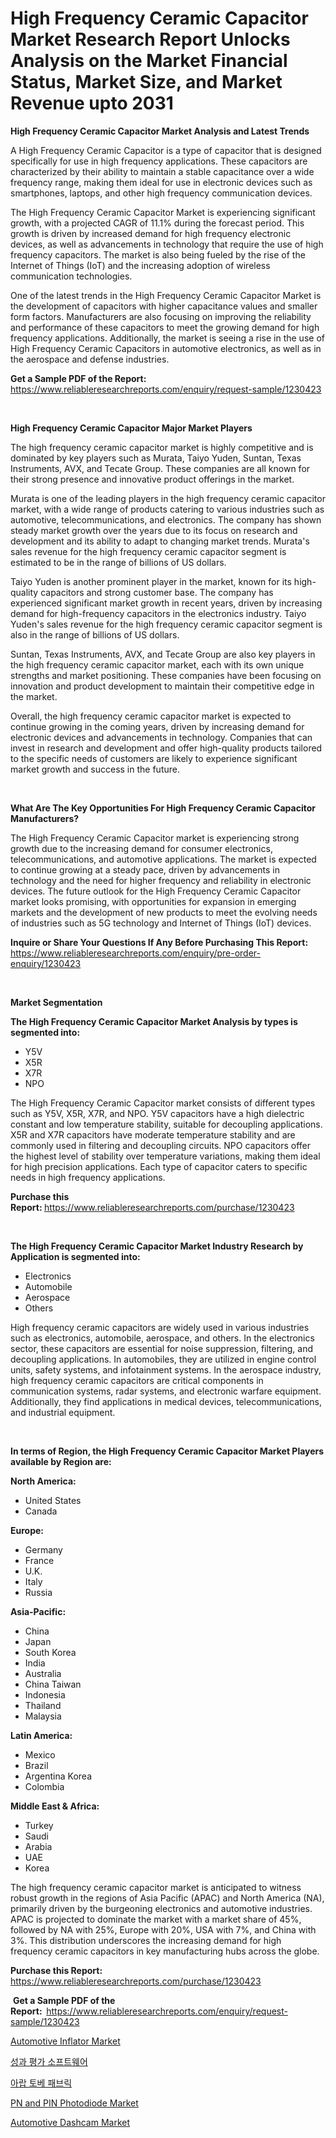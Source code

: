 <p><h1>High Frequency Ceramic Capacitor Market Research Report Unlocks Analysis on the Market Financial Status, Market Size, and Market Revenue upto 2031</h1></p><p><strong>High Frequency Ceramic Capacitor Market Analysis and Latest Trends</strong></p>
<p><p>A High Frequency Ceramic Capacitor is a type of capacitor that is designed specifically for use in high frequency applications. These capacitors are characterized by their ability to maintain a stable capacitance over a wide frequency range, making them ideal for use in electronic devices such as smartphones, laptops, and other high frequency communication devices.</p><p>The High Frequency Ceramic Capacitor Market is experiencing significant growth, with a projected CAGR of 11.1% during the forecast period. This growth is driven by increased demand for high frequency electronic devices, as well as advancements in technology that require the use of high frequency capacitors. The market is also being fueled by the rise of the Internet of Things (IoT) and the increasing adoption of wireless communication technologies.</p><p>One of the latest trends in the High Frequency Ceramic Capacitor Market is the development of capacitors with higher capacitance values and smaller form factors. Manufacturers are also focusing on improving the reliability and performance of these capacitors to meet the growing demand for high frequency applications. Additionally, the market is seeing a rise in the use of High Frequency Ceramic Capacitors in automotive electronics, as well as in the aerospace and defense industries.</p></p>
<p><strong>Get a Sample PDF of the Report:&nbsp;</strong> <a href="https://www.reliableresearchreports.com/enquiry/request-sample/1230423">https://www.reliableresearchreports.com/enquiry/request-sample/1230423</a></p>
<p>&nbsp;</p>
<p><strong>High Frequency Ceramic Capacitor Major Market Players</strong></p>
<p><p>The high frequency ceramic capacitor market is highly competitive and is dominated by key players such as Murata, Taiyo Yuden, Suntan, Texas Instruments, AVX, and Tecate Group. These companies are all known for their strong presence and innovative product offerings in the market.</p><p>Murata is one of the leading players in the high frequency ceramic capacitor market, with a wide range of products catering to various industries such as automotive, telecommunications, and electronics. The company has shown steady market growth over the years due to its focus on research and development and its ability to adapt to changing market trends. Murata's sales revenue for the high frequency ceramic capacitor segment is estimated to be in the range of billions of US dollars.</p><p>Taiyo Yuden is another prominent player in the market, known for its high-quality capacitors and strong customer base. The company has experienced significant market growth in recent years, driven by increasing demand for high-frequency capacitors in the electronics industry. Taiyo Yuden's sales revenue for the high frequency ceramic capacitor segment is also in the range of billions of US dollars.</p><p>Suntan, Texas Instruments, AVX, and Tecate Group are also key players in the high frequency ceramic capacitor market, each with its own unique strengths and market positioning. These companies have been focusing on innovation and product development to maintain their competitive edge in the market.</p><p>Overall, the high frequency ceramic capacitor market is expected to continue growing in the coming years, driven by increasing demand for electronic devices and advancements in technology. Companies that can invest in research and development and offer high-quality products tailored to the specific needs of customers are likely to experience significant market growth and success in the future.</p></p>
<p>&nbsp;</p>
<p><strong>What Are The Key Opportunities For High Frequency Ceramic Capacitor Manufacturers?</strong></p>
<p><p>The High Frequency Ceramic Capacitor market is experiencing strong growth due to the increasing demand for consumer electronics, telecommunications, and automotive applications. The market is expected to continue growing at a steady pace, driven by advancements in technology and the need for higher frequency and reliability in electronic devices. The future outlook for the High Frequency Ceramic Capacitor market looks promising, with opportunities for expansion in emerging markets and the development of new products to meet the evolving needs of industries such as 5G technology and Internet of Things (IoT) devices.</p></p>
<p><strong>Inquire or Share Your Questions If Any Before Purchasing This Report:</strong> <a href="https://www.reliableresearchreports.com/enquiry/pre-order-enquiry/1230423">https://www.reliableresearchreports.com/enquiry/pre-order-enquiry/1230423</a></p>
<p>&nbsp;</p>
<p><strong>Market Segmentation</strong></p>
<p><strong>The High Frequency Ceramic Capacitor Market Analysis by types is segmented into:</strong></p>
<p><ul><li>Y5V</li><li>X5R</li><li>X7R</li><li>NPO</li></ul></p>
<p><p>The High Frequency Ceramic Capacitor market consists of different types such as Y5V, X5R, X7R, and NPO. Y5V capacitors have a high dielectric constant and low temperature stability, suitable for decoupling applications. X5R and X7R capacitors have moderate temperature stability and are commonly used in filtering and decoupling circuits. NPO capacitors offer the highest level of stability over temperature variations, making them ideal for high precision applications. Each type of capacitor caters to specific needs in high frequency applications.</p></p>
<p><strong>Purchase this Report:&nbsp;</strong><a href="https://www.reliableresearchreports.com/purchase/1230423">https://www.reliableresearchreports.com/purchase/1230423</a></p>
<p>&nbsp;</p>
<p><strong>The High Frequency Ceramic Capacitor Market Industry Research by Application is segmented into:</strong></p>
<p><ul><li>Electronics</li><li>Automobile</li><li>Aerospace</li><li>Others</li></ul></p>
<p><p>High frequency ceramic capacitors are widely used in various industries such as electronics, automobile, aerospace, and others. In the electronics sector, these capacitors are essential for noise suppression, filtering, and decoupling applications. In automobiles, they are utilized in engine control units, safety systems, and infotainment systems. In the aerospace industry, high frequency ceramic capacitors are critical components in communication systems, radar systems, and electronic warfare equipment. Additionally, they find applications in medical devices, telecommunications, and industrial equipment.</p></p>
<p>&nbsp;</p>
<p><strong>In terms of Region, the High Frequency Ceramic Capacitor Market Players available by Region are:</strong></p>
<p>
    <p> <strong> North America: </strong>
        <ul>
            <li>United States</li>
            <li>Canada</li>
        </ul>
        </p> 
    <p> <strong> Europe: </strong>
        <ul>
            <li>Germany</li>
            <li>France</li>
            <li>U.K.</li>
            <li>Italy</li>
            <li>Russia</li>
        </ul>
        </p> 
    <p> <strong> Asia-Pacific: </strong>
        <ul>
            <li>China</li>
            <li>Japan</li>
            <li>South Korea</li>
            <li>India</li>
            <li>Australia</li>
            <li>China Taiwan</li>
            <li>Indonesia</li>
            <li>Thailand</li>
            <li>Malaysia</li>
        </ul>
        </p> 
    <p> <strong> Latin America: </strong>
        <ul>
            <li>Mexico</li>
            <li>Brazil</li>
            <li>Argentina Korea</li>
            <li>Colombia</li>
        </ul>
        </p> 
    <p> <strong> Middle East & Africa: </strong>
        <ul>
            <li>Turkey</li>
            <li>Saudi</li>
            <li>Arabia</li>
            <li>UAE</li>
            <li>Korea</li>
        </ul>
    </p>
    </p>
<p><p>The high frequency ceramic capacitor market is anticipated to witness robust growth in the regions of Asia Pacific (APAC) and North America (NA), primarily driven by the burgeoning electronics and automotive industries. APAC is projected to dominate the market with a market share of 45%, followed by NA with 25%, Europe with 20%, USA with 7%, and China with 3%. This distribution underscores the increasing demand for high frequency ceramic capacitors in key manufacturing hubs across the globe.</p></p>
<p><strong>Purchase this Report: </strong><a href="https://www.reliableresearchreports.com/purchase/1230423">https://www.reliableresearchreports.com/purchase/1230423</a></p>
<p>&nbsp;<strong>Get a Sample PDF of the Report:&nbsp;&nbsp;</strong><a href="https://www.reliableresearchreports.com/enquiry/request-sample/1230423">https://www.reliableresearchreports.com/enquiry/request-sample/1230423</a></p>
<p><strong></strong></p>
<p><p><a href="https://issuu.com/reportprime-2/docs/automotive-inflator-market-size-2030.pptx">Automotive Inflator Market</a></p><p><a href="https://medium.com/@dudleyferry/%EC%84%B1%EA%B3%BC-%ED%8F%89%EA%B0%80-%EC%86%8C%ED%94%84%ED%8A%B8%EC%9B%A8%EC%96%B4-%EC%8B%9C%EC%9E%A5%EC%9D%80-%EC%8B%9C%EC%9E%A5-%EC%A0%90%EC%9C%A0%EC%9C%A8-%EC%8B%9C%EC%9E%A5-%ED%8A%B8%EB%A0%8C%EB%93%9C-%EB%B0%8F-%EC%8B%9C%EC%9E%A5-%EC%84%B1%EC%9E%A5%EC%97%90-%EB%8C%80%ED%95%9C-%EC%A0%95%EB%B3%B4%EB%A5%BC-%EC%A0%9C%EA%B3%B5%ED%95%A9%EB%8B%88%EB%8B%A4-afbbc90419ce">성과 평가 소프트웨어</a></p><p><a href="https://github.com/CorEmtymerich56566/Market-Research-Report-List-1/blob/main/61537579194.md">아랍 토베 패브릭</a></p><p><a href="https://github.com/luckyshygirl/Market-Research-Report-List-3/blob/main/pn-and-pin-photodiode-market.md">PN and PIN Photodiode Market</a></p><p><a href="https://issuu.com/reportprime-2/docs/automotive-dashcam-market-size-2030.pptx">Automotive Dashcam Market</a></p></p>